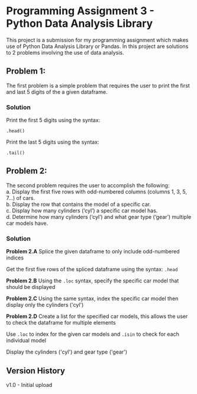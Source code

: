 # Programming Assignment 3 - Python Data Analysis Library

This project is a submission for my programming assignment which makes use of Python Data Analysis Library or Pandas. In this project are solutions to 2 problems involving the use of data analysis.

## Problem 1: 

The first problem is a simple problem that requires the user to print the first and last 5 digits of the a given dataframe.

### Solution
Print the first 5 digits using the syntax:

`.head()`

Print the last 5 digits using the syntax:

`.tail()`

## Problem 2:

The second problem requires the user to accomplish the following: <br>
a. Display the first five rows with odd-numbered columns (columns 1, 3, 5, 7...) of cars. <br>
b. Display the row that contains the model of a specific car. <br>
c. Display how many cylinders (‘cyl’) a specific car model has. <br>
d. Determine how many cylinders (‘cyl’) and what gear type (‘gear’) multiple car models have. <br>

### Solution

**Problem 2.A**
Splice the given dataframe to only include odd-numbered indices

Get the first five rows of the spliced dataframe using the syntax:
`.head`

**Problem 2.B**
Using the `.loc` syntax, specify the specific car model that should be displayed

**Problem 2.C**
Using the same syntax, index the specific car model then display only the cylinders ('cyl')

**Problem 2.D**
Create a list for the specified car models, this allows the user to check the dataframe for multiple elements

Use `.loc` to index for the given car models and `.isin` to check for each individual model

Display the cylinders ('cyl') and gear type ('gear')

## Version History

v1.0 - Initial upload
